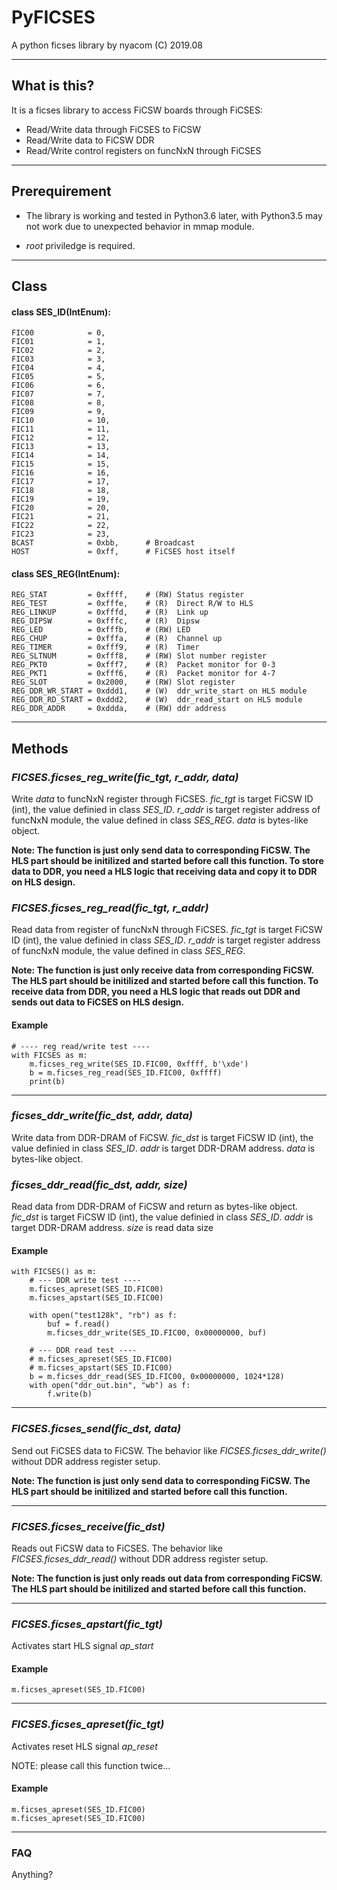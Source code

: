 # PyFICSES
A python ficses library by nyacom (C) 2019.08

----

## What is this?

It is a ficses library to access FiCSW boards through FiCSES:

* Read/Write data through FiCSES to FiCSW
* Read/Write data to FiCSW DDR 
* Read/Write control registers on funcNxN through FiCSES

----

## Prerequirement

* The library is working and tested in Python3.6 later, with Python3.5 may not work due to unexpected behavior in mmap module.

* _root_ priviledge is required.

----

## Class

#### class SES_ID(IntEnum):
    FIC00            = 0,
    FIC01            = 1,
    FIC02            = 2,
    FIC03            = 3,
    FIC04            = 4,
    FIC05            = 5,
    FIC06            = 6,
    FIC07            = 7,
    FIC08            = 8,
    FIC09            = 9,
    FIC10            = 10,
    FIC11            = 11,
    FIC12            = 12,
    FIC13            = 13,
    FIC14            = 14,
    FIC15            = 15,
    FIC16            = 16,
    FIC17            = 17,
    FIC18            = 18,
    FIC19            = 19,
    FIC20            = 20,
    FIC21            = 21,
    FIC22            = 22,
    FIC23            = 23,
    BCAST            = 0xbb,      # Broadcast
    HOST             = 0xff,      # FiCSES host itself


#### class SES_REG(IntEnum):
    REG_STAT         = 0xffff,    # (RW) Status register
    REG_TEST         = 0xfffe,    # (R)  Direct R/W to HLS
    REG_LINKUP       = 0xfffd,    # (R)  Link up
    REG_DIPSW        = 0xfffc,    # (R)  Dipsw
    REG_LED          = 0xfffb,    # (RW) LED
    REG_CHUP         = 0xfffa,    # (R)  Channel up
    REG_TIMER        = 0xfff9,    # (R)  Timer
    REG_SLTNUM       = 0xfff8,    # (RW) Slot number register
    REG_PKT0         = 0xfff7,    # (R)  Packet monitor for 0-3
    REG_PKT1         = 0xfff6,    # (R)  Packet monitor for 4-7
    REG_SLOT         = 0x2000,    # (RW) Slot register
    REG_DDR_WR_START = 0xddd1,    # (W)  ddr_write_start on HLS module
    REG_DDR_RD_START = 0xddd2,    # (W)  ddr_read_start on HLS module
    REG_DDR_ADDR     = 0xddda,    # (RW) ddr address

----

## Methods

### _FICSES.ficses_reg_write(fic_tgt, r_addr, data)_

Write _data_ to funcNxN register through FiCSES. 
_fic_tgt_ is target FiCSW ID (int), the value definied in class _SES_ID_. 
_r_addr_ is target register address of funcNxN module, the value defined in class _SES_REG_. 
_data_ is bytes-like object.

__Note: The function is just only send data to corresponding FiCSW. The HLS part should be initilized and started before call this function. To store data to DDR, you need a HLS logic that receiving data and copy it to DDR on HLS design.__


### _FICSES.ficses_reg_read(fic_tgt, r_addr)_
Read data from register of funcNxN through FiCSES. 
_fic_tgt_ is target FiCSW ID (int), the value definied in class _SES_ID_.
_r_addr_ is target register address of funcNxN module, the value defined in class _SES_REG_. 

__Note: The function is just only receive data from corresponding FiCSW. The HLS part should be initilized and started before call this function. To receive data from DDR, you need a HLS logic that reads out DDR and sends out data to FiCSES on HLS design.__

#### Example
    # ---- reg read/write test ----
    with FICSES as m:
        m.ficses_reg_write(SES_ID.FIC00, 0xffff, b'\xde')
        b = m.ficses_reg_read(SES_ID.FIC00, 0xffff)
        print(b)

----
### _ficses_ddr_write(fic_dst, addr, data)_
Write data from DDR-DRAM of FiCSW.
_fic_dst_ is target FiCSW ID (int), the value definied in class _SES_ID_.
_addr_ is target DDR-DRAM address.
_data_ is bytes-like object.

### _ficses_ddr_read(fic_dst, addr, size)_
Read data from DDR-DRAM of FiCSW and return as bytes-like object.
_fic_dst_ is target FiCSW ID (int), the value definied in class _SES_ID_.
_addr_ is target DDR-DRAM address.
_size_ is read data size

#### Example
    with FICSES() as m:
        # --- DDR write test ----
        m.ficses_apreset(SES_ID.FIC00)
        m.ficses_apstart(SES_ID.FIC00)

        with open("test128k", "rb") as f:
            buf = f.read()
            m.ficses_ddr_write(SES_ID.FIC00, 0x00000000, buf)

        # --- DDR read test ----
        # m.ficses_apreset(SES_ID.FIC00)
        # m.ficses_apstart(SES_ID.FIC00)
        b = m.ficses_ddr_read(SES_ID.FIC00, 0x00000000, 1024*128)
        with open("ddr_out.bin", "wb") as f:
            f.write(b)

----
### _FICSES.ficses_send(fic_dst, data)_
Send out FiCSES data to FiCSW. The behavior like _FICSES.ficses_ddr_write()_ without DDR address register setup.

__Note: The function is just only send data to corresponding FiCSW. The HLS part should be initilized and started before call this function.__

----
### _FICSES.ficses_receive(fic_dst)_
Reads out FiCSW data to FiCSES. The behavior like _FICSES.ficses_ddr_read()_ without DDR address register setup.

__Note: The function is just only reads out data from corresponding FiCSW. The HLS part should be initilized and started before call this function.__

----
### _FICSES.ficses_apstart(fic_tgt)_
Activates start HLS signal _ap_start_

#### Example
    m.ficses_apreset(SES_ID.FIC00)

----
### _FICSES.ficses_apreset(fic_tgt)_
Activates reset HLS signal _ap_reset_

NOTE: please call this function twice...

#### Example
    m.ficses_apreset(SES_ID.FIC00)
    m.ficses_apreset(SES_ID.FIC00)

----

### FAQ
Anything?
